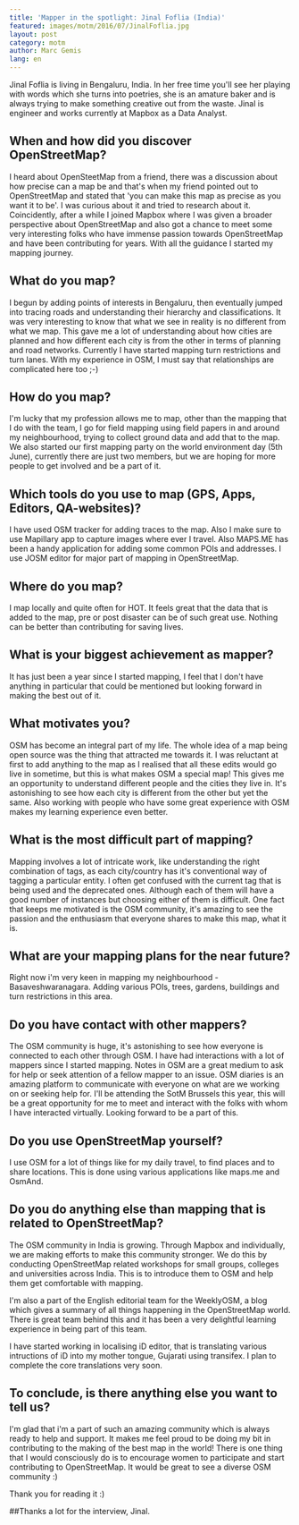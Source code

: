 ```yaml
---
title: 'Mapper in the spotlight: Jinal Foflia (India)'
featured: images/motm/2016/07/JinalFoflia.jpg
layout: post
category: motm
author: Marc Gemis
lang: en
---
```


Jinal Foflia is living in Bengaluru, India. In her free time you'll see her playing with words which she turns into poetries, she is an amature baker and is always trying to make something creative out from the waste. Jinal is engineer and works currently at Mapbox as a Data Analyst.

## When and how did you discover OpenStreetMap?

I heard about OpenSteetMap from a friend, there was a discussion about how precise can a map be and that's when my friend pointed out to OpenStreetMap and stated that 'you can make this map as precise as you want it to be'. I was curious about it and tried to research about it. Coincidently, after a while I joined Mapbox where I was given a broader perspective about OpenStreetMap and also got a chance to meet some very interesting folks who have immense passion towards OpenStreetMap and have been contributing for years. With all the guidance I started my mapping journey.

## What do you map?

I begun by adding points of interests in Bengaluru, then eventually jumped into tracing roads and understanding their hierarchy and classifications. It was very interesting to know that what we see in reality is no different from what we map. This gave me a lot of understanding about how cities are planned and how different each city is from the other in terms of planning and road networks. Currently I have started mapping turn restrictions and turn lanes. With my experience in OSM, I must say that relationships are complicated here too ;-)

## How do you map?

I'm lucky that my profession allows me to map, other than the mapping that I do with the team, I go for field mapping using field papers in and around my neighbourhood, trying to collect ground data and add that to the map. We also started our first mapping party on the world environment day (5th June), currently there are just two members, but we are hoping for more people to get involved and be a part of it.

## Which tools do you use to map (GPS, Apps, Editors, QA-websites)?

I have used OSM tracker for adding traces to the map. Also I make sure to use Mapillary app to capture images where ever I travel. Also MAPS.ME has been a handy application for adding some common POIs and addresses. I use JOSM editor for major part of mapping in OpenStreetMap.

## Where do you map?

I map locally and quite often for HOT. It feels great that the data that is added to the map, pre or post disaster can be of such great use. Nothing can be better than contributing for saving lives.

## What is your biggest achievement as mapper?

It has just been a year since I started mapping, I feel that I don't have anything in particular that could be mentioned but looking forward in making the best out of it.

## What motivates you?

OSM has become an integral part of my life. The whole idea of a map being open source was the thing that attracted me towards it. I was reluctant at first to add anything to the map as I realised that all these edits would go live in sometime, but this is what makes OSM a special map! This gives me an opportunity to understand different people and the cities they live in. It's astonishing to see how each city is different from the other but yet the same. Also working with people who have some great experience with OSM makes my learning experience even better.

## What is the most difficult part of mapping?

Mapping involves a lot of intricate work, like understanding the right combination of tags, as each city/country has it's conventional way of tagging a particular entity. I often get confused with the current tag that is being used and the deprecated ones. Although each of them will have a good number of instances but choosing either of them is difficult. One fact that keeps me motivated is the OSM community, it's amazing to see the passion and the enthusiasm that everyone shares to make this map, what it is.

## What are your mapping plans for the near future?

Right now i'm very keen in mapping my neighbourhood - Basaveshwaranagara. Adding various POIs, trees, gardens, buildings and turn restrictions in this area.

## Do you have contact with other mappers?

The OSM community is huge, it's astonishing to see how everyone is connected to each other through OSM. I have had interactions with a lot of mappers since I started mapping. Notes in OSM are a great medium to ask for help or seek attention of a fellow mapper to an issue. OSM diaries is an amazing platform to communicate with everyone on what are we working on or seeking help for. I'll be attending the SotM Brussels this year, this will be a great opportunity for me to meet and interact with the folks with whom I have interacted virtually. Looking forward to be a part of this.

## Do you use OpenStreetMap yourself?

I use OSM for a lot of things like for my daily travel, to find places and to share locations. This is done using various applications like maps.me and OsmAnd.

## Do you do anything else than mapping that is related to OpenStreetMap?

The OSM community in India is growing. Through Mapbox and individually, we are making efforts to make this community stronger. We do this by conducting OpenStreetMap related workshops for small groups, colleges and universities across India. This is to introduce them to OSM and help them get comfortable with mapping.

I'm also a part of the English editorial team for the WeeklyOSM, a blog which gives a summary of all things happening in the OpenStreetMap world. There is great team behind this and it has been a very delightful learning experience in being part of this team.

I have started working in localising iD editor, that is translating various intructions of iD into my mother tongue, Gujarati using transifex. I plan to complete the core translations very soon.

## To conclude, is there anything else you want to tell us?

I'm glad that i'm a part of such an amazing community which is always ready to help and support. It makes me feel proud to be doing my bit in contributing to the making of the best map in the world! There is one thing that I would consciously do is to encourage women to participate and start contributing to OpenStreetMap. It would be great to see a diverse OSM community :)

Thank you for reading it :)

##Thanks a lot for the interview, Jinal.
